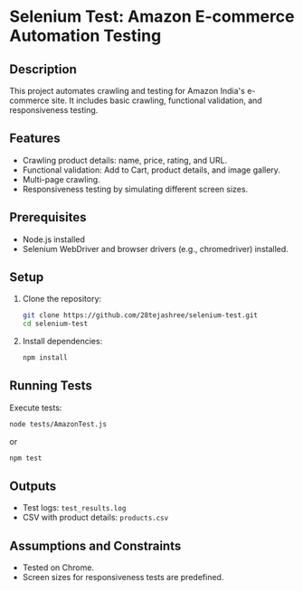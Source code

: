 # Selenium Test: Amazon E-commerce Automation Testing

## Description
This project automates crawling and testing for Amazon India's e-commerce site. It includes basic crawling, functional validation, and responsiveness testing.

## Features
- Crawling product details: name, price, rating, and URL.
- Functional validation: Add to Cart, product details, and image gallery.
- Multi-page crawling.
- Responsiveness testing by simulating different screen sizes.

## Prerequisites
- Node.js installed
- Selenium WebDriver and browser drivers (e.g., chromedriver) installed.

## Setup
1. Clone the repository:
   ```bash
   git clone https://github.com/28tejashree/selenium-test.git
   cd selenium-test
   ```
2. Install dependencies:
   ```bash
   npm install
   ```

## Running Tests
Execute tests:
```bash
node tests/AmazonTest.js
```
or 
```bash
npm test
```

## Outputs
- Test logs: `test_results.log`
- CSV with product details: `products.csv`

## Assumptions and Constraints
- Tested on Chrome.
- Screen sizes for responsiveness tests are predefined.
